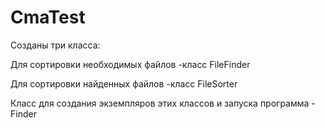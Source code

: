 # CmaTest

Созданы три класса:


Для сортировки необходимых файлов -класс FileFinder 


Для сортировки найденных файлов -класс FileSorter 



Класс для создания экземпляров этих классов и запуска программа -Finder 
